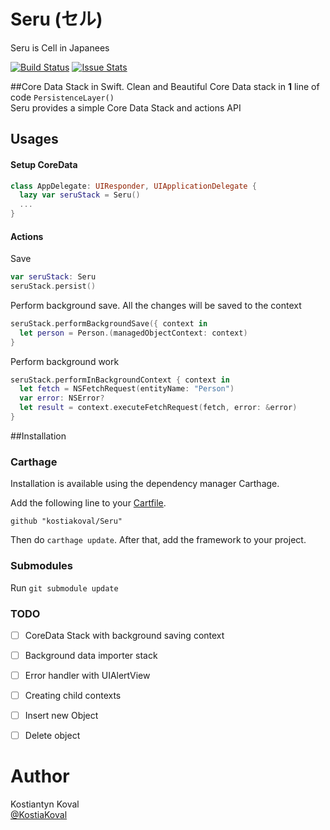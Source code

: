 Seru (セル) 
=====
Seru is Cell in Japanees

[![Build Status](https://travis-ci.org/kostiakoval/Seru.svg?branch=develop)](https://travis-ci.org/kostiakoval/Seru) 
[![Issue Stats](http://issuestats.com/github/kostiakoval/Seru/badge/pr)](http://issuestats.com/github/kostiakoval/Seru)

##Core Data Stack in Swift.
Clean and Beautiful Core Data stack in **1** line of code `PersistenceLayer()`  
Seru provides a simple Core Data Stack and actions API
 
## Usages

#### Setup CoreData

```swift
class AppDelegate: UIResponder, UIApplicationDelegate {            
  lazy var seruStack = Seru()
  ...
}
```

#### Actions 

Save
```swift
var seruStack: Seru
seruStack.persist()
```

Perform background save.
All the changes will be saved to the context
```swift
seruStack.performBackgroundSave({ context in
  let person = Person.(managedObjectContext: context)
}
```

Perform background work
```swift
seruStack.performInBackgroundContext { context in
  let fetch = NSFetchRequest(entityName: "Person")
  var error: NSError?
  let result = context.executeFetchRequest(fetch, error: &error)
}
```



##Installation

### Carthage
Installation is available using the dependency manager Carthage.

Add the following line to your [Cartfile](https://github.com/Carthage/Carthage/blob/master/Documentation/Artifacts.md#cartfile).

```
github "kostiakoval/Seru"
```
Then do `carthage update`. After that, add the framework to your project.

### Submodules

Run `git submodule update`

### TODO
- [ ] CoreData Stack with background saving context
- [ ] Background data importer stack
- [ ] Error handler with UIAlertView
- [ ] Creating child contexts
- [ ] Insert new Object
- [ ] Delete object


# Author

Kostiantyn Koval  
[@KostiaKoval](https://twitter.com/KostiaKoval)

